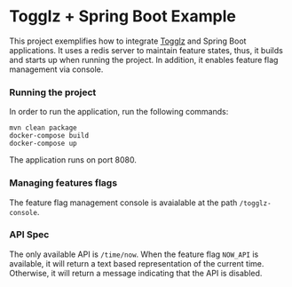 # Togglz + Spring Boot Example
This project exemplifies how to integrate [Togglz](https://www.togglz.org/) and Spring Boot applications. It uses a redis server to maintain feature states, thus, it builds and starts up when running the project. In addition, it enables feature flag management via console.
### Running the project
In order to run the application, run the following commands:
```
mvn clean package
docker-compose build
docker-compose up
```
The application runs on port 8080.
### Managing features flags
The feature flag management console is avaialable at the path `/togglz-console`.
### API Spec
The only available API is `/time/now`. When the feature flag `NOW_API` is available, it will return a text based representation of the current time. Otherwise, it will return a message indicating that the API is disabled.
